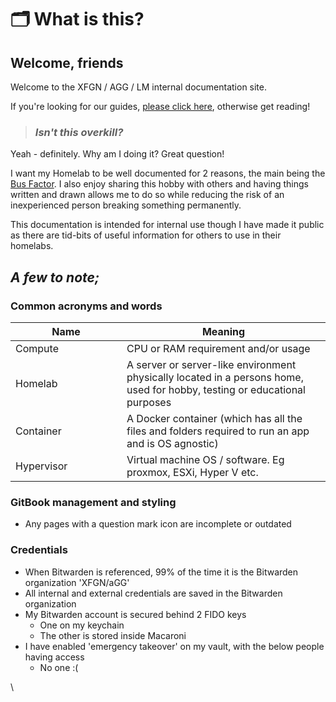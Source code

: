# 🗂️ What is this?

## Welcome, friends

Welcome to the XFGN / AGG / LM internal documentation site.

If you're looking for our guides, [please click here](https://docs.agamersgrind.com), otherwise get reading!

> ### _**Isn't this overkill?**_

Yeah - definitely. Why am I doing it? Great question!

I want my Homelab to be well documented for 2 reasons, the main being the [Bus Factor](https://youtube.com/clip/UgkxdUkLXC2WIXVe3e7-N4sBFwfF-XHWZeui). I also enjoy sharing this hobby with others and having things written and drawn allows me to do so while reducing the risk of an inexperienced person breaking something permanently.

This documentation is intended for internal use though I have made it public as there are tid-bits of useful information for others to use in their homelabs.

## _**A few to note;**_

### Common acronyms and words

<table><thead><tr><th width="162">Name</th><th>Meaning</th></tr></thead><tbody><tr><td>Compute</td><td>CPU or RAM requirement and/or usage</td></tr><tr><td>Homelab</td><td>A server or server-like environment physically located in a persons home, used for hobby, testing or educational purposes</td></tr><tr><td>Container</td><td>A Docker container (which has all the files and folders required to run an app and is OS agnostic)</td></tr><tr><td>Hypervisor </td><td>Virtual machine OS / software. Eg proxmox, ESXi, Hyper V etc.</td></tr></tbody></table>

### GitBook management and styling

* Any pages with a question mark icon are incomplete or outdated

### **Credentials**

* When Bitwarden is referenced, 99% of the time it is the Bitwarden organization 'XFGN/aGG'
* All internal and external credentials are saved in the Bitwarden organization
* My Bitwarden account is secured behind 2 FIDO keys
  * One on my keychain
  * The other is stored inside Macaroni
* I have enabled 'emergency takeover' on my vault, with the below people having access
  * No one :(



\
